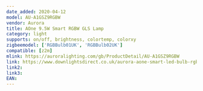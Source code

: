 ```yaml
---
date_added: 2020-04-12
model: AU-A1GSZ9RGBW
vendor: Aurora
title: AOne 9.5W Smart RGBW GLS Lamp
category: light
supports: on/off, brightness, colortemp, colorxy
zigbeemodel: ['RGBBulb01UK', 'RGBBulb02UK']
compatible: [z2m]
mlink: https://auroralighting.com/gb/ProductDetail/AU-A1GSZ9RGBW
link: https://www.downlightsdirect.co.uk/aurora-aone-smart-led-bulb-rgb-tuneable-lamps.html
link2: 
link3: 
EAN: 
---
```

